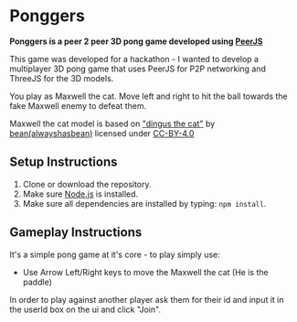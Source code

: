 <h1>Ponggers</h1>

<b>Ponggers is a peer 2 peer 3D pong game developed using [PeerJS](https://github.com/peers/peerjs)</b>

This game was developed for a hackathon - I wanted to develop a multiplayer 3D pong game that uses PeerJS for P2P networking and ThreeJS for the 3D models.

You play as Maxwell the cat. Move left and right to hit the ball towards the fake Maxwell enemy to defeat them.

Maxwell the cat model is based on ["dingus the cat"](https://sketchfab.com/3d-models/dingus-the-cat-2ca7f3c1957847d6a145fc35de9046b0) by [bean(alwayshasbean)](https://sketchfab.com/alwayshasbean) licensed under [CC-BY-4.0](http://creativecommons.org/licenses/by/4.0/)

## Setup Instructions
1. Clone or download the repository.
2. Make sure [Node.js](https://nodejs.org/en/) is installed.
3. Make sure all dependencies are installed by typing: `npm install`.

## Gameplay Instructions
It's a simple pong game at it's core - to play simply use:
<ul>
<li>Use Arrow Left/Right keys to move the Maxwell the cat (He is the paddle)</li>
</ul>

In order to play against another player ask them for their id and input it in the userId box on the ui and click "Join".